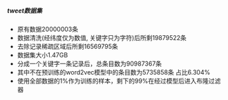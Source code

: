 ##### tweet数据集
* 原有数据20000003条
* 数据清洗(经纬度仅为数值, 关键字只为字符)后所剩19879522条
* 去除记录稀疏区域后所剩16569795条
* 数据集大小1.47GB
* 分成一个关键字一条记录后，总条目数为90987367条
* 其中不在预训练的word2vec模型中的条目数为5735858条 占比6.304%
* 使用全部数据的1%作为训练的样本，剩下的99%在经过模型后进入布隆过滤器